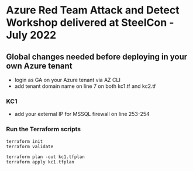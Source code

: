 # Azure Red Team Attack and Detect Workshop delivered at SteelCon - July 2022

## Global changes needed before deploying in your own Azure tenant
- login as GA on your Azure tenant via AZ CLI
- add tenant domain name on line 7 on both kc1.tf and kc2.tf

### KC1
- add your external IP for MSSQL firewall on line 253-254

### Run the Terraform scripts 
```
terraform init
terraform validate

terraform plan -out kc1.tfplan
terraform apply kc1.tfplan
```
